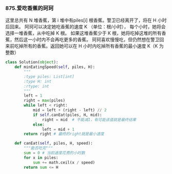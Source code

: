 ### 875.爱吃香蕉的珂珂
这里总共有 N 堆香蕉，第 i 堆中有piles[i] 根香蕉。警卫已经离开了，将在 H 小时后回来。 阿珂可以决定她吃香蕉的速度 K （单位：根/小时），
每个小时，她将会选择一堆香蕉，从中吃掉 K 根。
如果这堆香蕉少于 K 根，她将吃掉这堆的所有香蕉，然后这一小时内不会再吃更多的香蕉。
珂珂喜欢慢慢吃，但仍然想在警卫回来前吃掉所有的香蕉。返回她可以在 H 小时内吃掉所有香蕉的最小速度 K（K 为整数）
```python
class Solution(object):
    def minEatingSpeed(self, piles, H):
        """
        :type piles: List[int]
        :type H: int
        :rtype: int
        """
        left = 1
        right = max(piles)
        while left < right:
            mid = left + (right - left) // 2
            if self.canEat(piles, H, mid):
                right = mid  # 不能减1，有可能该值就是最终结果
            else:
                left = mid + 1
        return right # 最终的right就是最小速度

    def canEat(self, piles, H, speed):
        """能否吃完"""
        sum = 0 # 当前速度花费的小时数
        for x in piles:
            sum += math.ceil(x / speed)
        return sum <= H
```
